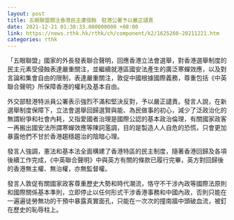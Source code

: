 ```yaml
---
layout: post
title: 五眼聯盟關注香港民主遭侵蝕　駐港公署予以嚴正譴責
date: 2021-12-21 01:38:33.000000000 +08:00
link: https://news.rthk.hk/rthk/ch/component/k2/1625260-20211221.htm
categories: rthk
---
```


「五眼聯盟」國家的外長發表聯合聲明，回應香港立法會選舉，對香港選舉制度的民主元素受侵蝕表達嚴重關注，並繼續就港區國安法產生的廣泛寒蟬效應，以及對言論和集會自由的限制，表達嚴重關注，敦促中國根據國際義務，尊重包括《中英聯合聲明》所保障香港的權利及基本自由。

外交部駐港特派員公署表示強烈不滿和堅決反對，予以嚴正譴責。發言人說，在新選舉制度保障下，立法會選舉回歸選賢與能、為民做事的初心，減少了泛政治化的無謂紛爭和社會內耗，又指愛國者治理是國際公認的基本政治倫理，有關國家政客一再搬出國安法所謂寒蟬效應等陳詞濫調，目的是製造人人自危的恐慌，只會更加暴露他們不甘於香港趨穩趨治的陰暗心理。

發言人強調，憲法和基本法全面構建了香港特區的民主制度，隨著香港回歸及各項後續工作完成，《中英聯合聲明》中與英方有關的條款已履行完畢，英方對回歸後的香港無主權、無治權，亦無監督權。

發言人敦促有關國家政客尊重歷史大勢和時代潮流，恪守不干涉內政等國際法原則和國際關係基本準則，立即停止以任何形式干涉香港事務和中國內政，否則只能在一遍遍徒勞無功的干預中暴露真實面孔，只能在一次次的撞南牆中頭破血流，被釘在歷史的恥辱柱上。
